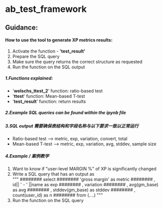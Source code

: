 # ab_test_framework
## Guidance:
#### How to use the tool to generate XP metrics results:


1.   Activate the function - **'test_result'**
2.   Prepare the SQL query 
3.   Make sure the query returns the correct structure as requested
4.   Run the function on the SQL output 

##### 1.Functions explained:
* '**welschs_ttest_2**' function: ratio-based test 
* '**ttest**' function: Mean-based T-test 
* '**test_result**' function: return results 

##### 2.Example SQL queries can be found within the ipynb file 
##### 3.SQL output 需要确保**表结构**和**字段名称**与以下要求一致以正常运行
* Ratio-based test --> metric, exp, variation, convert, total
* Mean-based T-test --> metric, exp, variation, avg, stddev, sample size

##### 4.Example / 案例教学
1. Want to know if "user-level MARGIN %" of XP is significantly changed
2. Write a SQL query that has an output as  
"""
######## select 
 ########  'gross margin' as metric
 ########  , id|| ' - ' ||name as exp
 ########  , variation
 ########  , avg(gm_base) as avg
 ########  , stddev(gm_base) as stddev
 ########  , count(user_id) as n
 ########  from (....)
"""
3. Run the function on the SQL query
